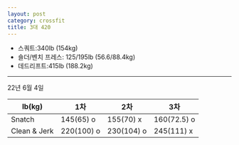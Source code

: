 ```yaml
---
layout: post
category: crossfit
title: 3대 420
---
```


- 스쿼트:340lb (154kg)
- 숄더/벤치 프레스: 125/195lb (56.6/88.4kg)
- 데드리프트:415lb (188.2kg)

---

22년 6월 4일

| lb(kg)       | 1차         | 2차         | 3차          |
|--------------|------------|------------|-------------|
| Snatch       | 145(65) o  | 155(70) x  | 160(72.5) o |
| Clean & Jerk | 220(100) o | 230(104) o | 245(111) x  |